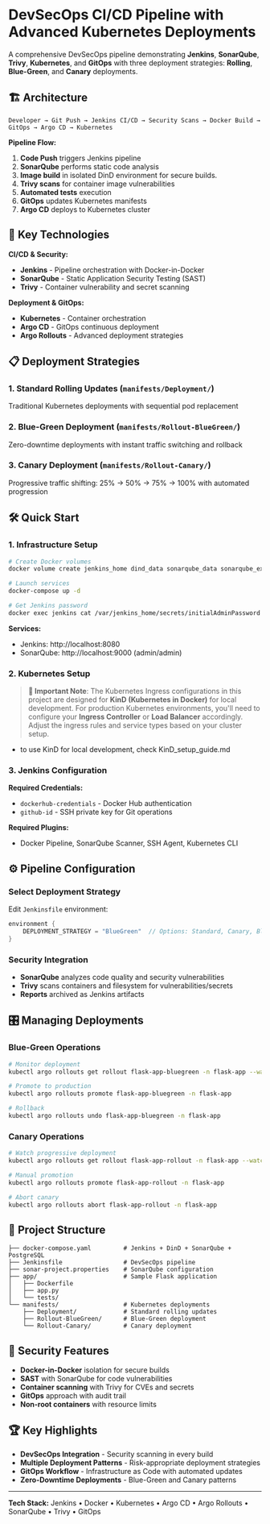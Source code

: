 # DevSecOps CI/CD Pipeline with Advanced Kubernetes Deployments

A comprehensive DevSecOps pipeline demonstrating **Jenkins**, **SonarQube**, **Trivy**, **Kubernetes**, and **GitOps** with three deployment strategies: **Rolling**, **Blue-Green**, and **Canary** deployments.

## 🏗️ Architecture

```
Developer → Git Push → Jenkins CI/CD → Security Scans → Docker Build → GitOps → Argo CD → Kubernetes
```

**Pipeline Flow:**
1. **Code Push** triggers Jenkins pipeline
2. **SonarQube** performs static code analysis
3. **Image build** in isolated DinD environment for secure builds.
4. **Trivy scans** for container image vulnerabilities
5. **Automated tests** execution
6. **GitOps** updates Kubernetes manifests
7. **Argo CD** deploys to Kubernetes cluster

## 🚀 Key Technologies

**CI/CD & Security:**
- **Jenkins** - Pipeline orchestration with Docker-in-Docker
- **SonarQube** - Static Application Security Testing (SAST)
- **Trivy** - Container vulnerability and secret scanning

**Deployment & GitOps:**
- **Kubernetes** - Container orchestration
- **Argo CD** - GitOps continuous deployment
- **Argo Rollouts** - Advanced deployment strategies

## 📋 Deployment Strategies

### 1. **Standard Rolling Updates** (`manifests/Deployment/`)
Traditional Kubernetes deployments with sequential pod replacement

### 2. **Blue-Green Deployment** (`manifests/Rollout-BlueGreen/`)
Zero-downtime deployments with instant traffic switching and rollback

### 3. **Canary Deployment** (`manifests/Rollout-Canary/`)
Progressive traffic shifting: 25% → 50% → 75% → 100% with automated progression

## 🛠️ Quick Start

### 1. Infrastructure Setup
```bash
# Create Docker volumes
docker volume create jenkins_home dind_data sonarqube_data sonarqube_extensions sonarqube_logs postgresql_data

# Launch services
docker-compose up -d

# Get Jenkins password
docker exec jenkins cat /var/jenkins_home/secrets/initialAdminPassword
```

**Services:**
- Jenkins: http://localhost:8080
- SonarQube: http://localhost:9000 (admin/admin)

### 2. Kubernetes Setup 
> **📝 Important Note**: The Kubernetes Ingress configurations in this project are designed for **KinD (Kubernetes in Docker)** for local development. For production Kubernetes environments, you'll need to configure your **Ingress Controller** or **Load Balancer** accordingly. Adjust the ingress rules and service types based on your cluster setup.

- to use KinD for local development, check KinD_setup_guide.md


### 3. Jenkins Configuration

**Required Credentials:**
- `dockerhub-credentials` - Docker Hub authentication
- `github-id` - SSH private key for Git operations

**Required Plugins:**
- Docker Pipeline, SonarQube Scanner, SSH Agent, Kubernetes CLI

## ⚙️ Pipeline Configuration

### Select Deployment Strategy
Edit `Jenkinsfile` environment:
```groovy
environment {
    DEPLOYMENT_STRATEGY = "BlueGreen"  // Options: Standard, Canary, BlueGreen
}
```

### Security Integration
- **SonarQube** analyzes code quality and security vulnerabilities
- **Trivy** scans containers and filesystem for vulnerabilities/secrets
- **Reports** archived as Jenkins artifacts

## 🎛️ Managing Deployments

### Blue-Green Operations
```bash
# Monitor deployment
kubectl argo rollouts get rollout flask-app-bluegreen -n flask-app --watch

# Promote to production
kubectl argo rollouts promote flask-app-bluegreen -n flask-app

# Rollback
kubectl argo rollouts undo flask-app-bluegreen -n flask-app
```

### Canary Operations
```bash
# Watch progressive deployment
kubectl argo rollouts get rollout flask-app-rollout -n flask-app --watch

# Manual promotion
kubectl argo rollouts promote flask-app-rollout -n flask-app

# Abort canary
kubectl argo rollouts abort flask-app-rollout -n flask-app
```

## 📁 Project Structure

```
├── docker-compose.yaml         # Jenkins + DinD + SonarQube + PostgreSQL
├── Jenkinsfile                 # DevSecOps pipeline
├── sonar-project.properties    # SonarQube configuration
├── app/                        # Sample Flask application
│   ├── Dockerfile
│   ├── app.py
│   └── tests/
└── manifests/                  # Kubernetes deployments
    ├── Deployment/             # Standard rolling updates
    ├── Rollout-BlueGreen/      # Blue-Green deployment
    └── Rollout-Canary/         # Canary deployment
```

## 🔐 Security Features

- **Docker-in-Docker** isolation for secure builds
- **SAST** with SonarQube for code vulnerabilities
- **Container scanning** with Trivy for CVEs and secrets
- **GitOps** approach with audit trail
- **Non-root containers** with resource limits

## 🏆 Key Highlights

- **DevSecOps Integration** - Security scanning in every build
- **Multiple Deployment Patterns** - Risk-appropriate deployment strategies  
- **GitOps Workflow** - Infrastructure as Code with automated updates
- **Zero-Downtime Deployments** - Blue-Green and Canary patterns

---

**Tech Stack:** Jenkins • Docker • Kubernetes • Argo CD • Argo Rollouts • SonarQube • Trivy • GitOps
